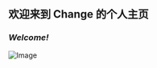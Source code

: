 ## **欢迎来到 Change 的个人主页**
### *Welcome!*

![Image](http://r63h88db4.hn-bkt.clouddn.com/image_001_0000.png)

